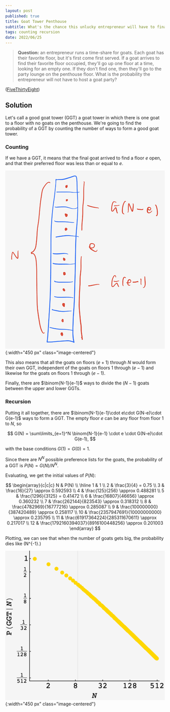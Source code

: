 ```yaml
---
layout: post
published: true
title: Goat Tower Penthouse
subtitle: What's the chance this unlucky entrepreneur will have to finance a goat party?
tags: counting recursion 
date: 2022/06/25
---
```


>**Question:** an entrepreneur runs a time-share for goats. Each goat has their favorite floor, but it's first come first served. If a goat arrives to find their favorite floor occupied, they'll go up one floor at a time, looking for an empty one. If they don't find one, then they'll go to the party lounge on the penthouse floor. What is the probability the entrepreneur will not have to host a goat party?

<!--more-->

([FiveThirtyEight](URL))

## Solution

Let's call a good goat tower (GGT) a goat tower in which there is one goat to a floor with no goats on the penthouse. We're going to find the probability of a GGT by counting the number of ways to form a good goat tower.

### Counting

If we have a GGT, it means that the final goat arrived to find a floor $e$ open, and that their preferred floor was less than or equal to $e.$ 

![](/img/2022-06-25-goat-tower.png){:width="450 px" class="image-centered"}

This also means that all the goats on floors $(e+1)$ through $N$ would form their own GGT, independent of the goats on floors $1$ through $(e-1)$ and likewise for the goats on floors $1$ through $(e-1).$

Finally, there are $\binom{N-1}{e-1}$ ways to divide the $(N-1)$ goats between the upper and lower GGTs.

### Recursion

Putting it all together, there are $\binom{N-1}{e-1}\cdot e\cdot G(N-e)\cdot G(e-1)$ ways to form a GGT. The empty floor $e$ can be any floor from floor $1$ to $N,$ so

$$
  G(N) = \sum\limits_{e=1}^N \binom{N-1}{e-1} \cdot e \cdot G(N-e)\cdot G(e-1),
$$

with the base conditions $G(1) = G(0) = 1.$

Since there are $N^N$ possible preference lists for the goats, the probability of a GGT is $P(N) = G(N)/N^N.$

Evaluating, we get the initial values of $P(N):$

$$
\begin{array}{c|c|c}
   N & P(N) \\ \hline
   1 & 1 \\
   2 & \frac{3}{4} = 0.75 \\
   3 & \frac{16}{27} \approx 0.592593 \\
   4 & \frac{125}{256} \approx 0.488281 \\
   5 & \frac{1296}{3125} = 0.41472 \\
   6 & \frac{16807}{46656} \approx 0.360232 \\
   7 & \frac{262144}{823543} \approx 0.318312 \\
   8 & \frac{4782969}{16777216} \approx 0.285087 \\
   9 & \frac{100000000}{387420489} \approx 0.258117 \\
   10 & \frac{2357947691}{10000000000} \approx 0.235795 \\
   11 & \frac{61917364224}{285311670611} \approx 0.217017 \\
   12 & \frac{1792160394037}{8916100448256} \approx 0.201003
\end{array}
$$

Plotting, we can see that when the number of goats gets big, the probability dies like \(N^{-1}.\)


![](/img/2022-06-25-ggt-plot.png){:width="450 px" class="image-centered"}

<br>
